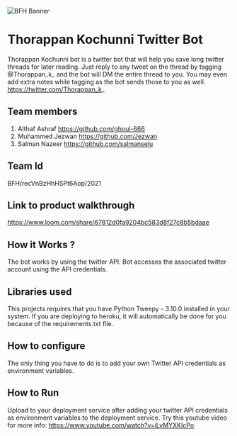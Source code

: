 ![BFH Banner](https://trello-attachments.s3.amazonaws.com/542e9c6316504d5797afbfb9/542e9c6316504d5797afbfc1/39dee8d993841943b5723510ce663233/Frame_19.png)

# Thorappan Kochunni Twitter Bot
Thorappan Kochunni bot  is a twitter bot that will help you save long twitter threads for later reading. Just reply to any tweet on the thread by tagging @Thorappan_k_ and the bot will DM the entire thread to you. You may even add extra notes while tagging as the bot sends those to you as well.
https://twitter.com/Thorappan_k_

## Team members
1. Althaf Ashraf https://github.com/ghoul-666
2. Muhammed Jezwan https://github.com/Jezwan
3. Salman Nazeer https://github.com/salmanselu
## Team Id
BFH/recVnBzHhHSPt6Aop/2021
## Link to product walkthrough
https://www.loom.com/share/67812d0fa9204bc583d8f27c8b5bdaae
## How it Works ?
The bot works by using the twitter API. Bot accesses the associated twitter account using the API credentials.
## Libraries used
This projects requires that you have Python Tweepy - 3.10.0 installed in your system. If you are deploying to heroku, it will automatically be done for you because of the requirements.txt file. 
## How to configure
The only thing you have to do is to add your own Twitter API credentials as environment variables.
## How to Run
Upload to your deployment service after adding your twitter API credentials as environment variables to the deployment service.
Try this youtube video for more info: https://www.youtube.com/watch?v=iLvMYXKIcPo